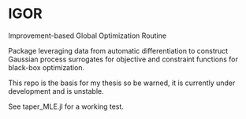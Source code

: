 # IGOR
Improvement-based Global Optimization Routine

Package leveraging data from automatic differentiation to construct Gaussian process surrogates for objective and constraint functions for black-box optimization.

This repo is the basis for my thesis so be warned, it is currently under development and is unstable.

See taper_MLE.jl for a working test.
